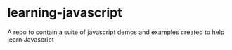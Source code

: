learning-javascript
===================

A repo to contain a suite of javascript demos and examples created to help learn Javascript
